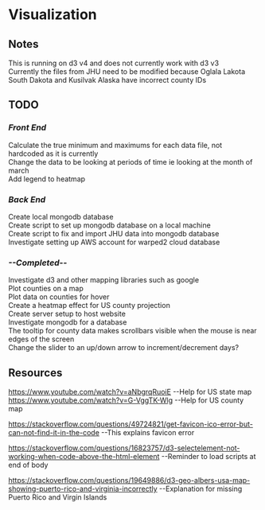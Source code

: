 # **Visualization**  

## **Notes**
This is running on d3 v4 and does not currently work with d3 v3  
Currently the files from JHU need to be modified because Oglala Lakota South Dakota and Kusilvak Alaska have incorrect county IDs  

## **TODO**
### ***Front End***
Calculate the true minimum and maximums for each data file, not hardcoded as it is currently  
Change the data to be looking at periods of time ie looking at the month of march  
Add legend to heatmap  
### ***Back End***
Create local mongodb database  
Create script to set up mongodb database on a local machine  
Create script to fix and import JHU data into mongodb database  
Investigate setting up AWS account for warped2 cloud database  

### ***--Completed--***
Investigate d3 and other mapping libraries such as google  
Plot counties on a map  
Plot data on counties for hover  
Create a heatmap effect for US county projection  
Create server setup to host website  
Investigate mongodb for a database  
The tooltip for county data makes scrollbars visible when the mouse is near edges of the screen  
Change the slider to an up/down arrow to increment/decrement days?  

## **Resources**
https://www.youtube.com/watch?v=aNbgrqRuoiE  --Help for US state map  
https://www.youtube.com/watch?v=G-VggTK-Wlg  --Help for US county map

https://stackoverflow.com/questions/49724821/get-favicon-ico-error-but-can-not-find-it-in-the-code  --This explains favicon error  

https://stackoverflow.com/questions/16823757/d3-selectelement-not-working-when-code-above-the-html-element  --Reminder to load scripts at end of body  

https://stackoverflow.com/questions/19649886/d3-geo-albers-usa-map-showing-puerto-rico-and-virginia-incorrectly  --Explanation for missing Puerto Rico and Virgin Islands
